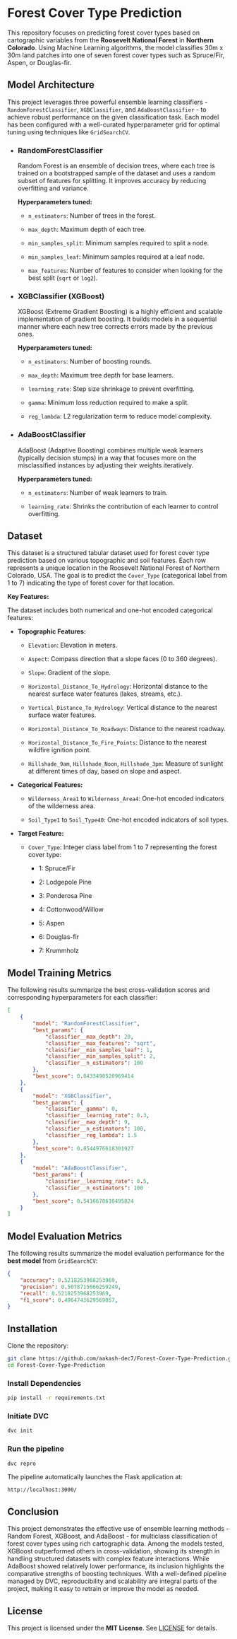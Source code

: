 # Forest Cover Type Prediction

This repository focuses on predicting forest cover types based on cartographic variables from the **Roosevelt National Forest** in **Northern Colorado**. Using Machine Learning algorithms, the model classifies 30m x 30m land patches into one of seven forest cover types such as Spruce/Fir, Aspen, or Douglas-fir.

## Model Architecture

This project leverages three powerful ensemble learning classifiers - `RandomForestClassifier`, `XGBClassifier`, and `AdaBoostClassifier` - to achieve robust performance on the given classification task. Each model has been configured with a well-curated hyperparameter grid for optimal tuning using techniques like `GridSearchCV`.

- ### RandomForestClassifier

    Random Forest is an ensemble of decision trees, where each tree is trained on a bootstrapped sample of the dataset and uses a random subset of features for splitting. It improves accuracy by reducing overfitting and variance.

    **Hyperparameters tuned:**

  - `n_estimators`: Number of trees in the forest.

  - `max_depth`: Maximum depth of each tree.

  - `min_samples_split`: Minimum samples required to split a node.

  - `min_samples_leaf`: Minimum samples required at a leaf node.

  - `max_features`: Number of features to consider when looking for the best split (`sqrt` or `log2`).

- ### XGBClassifier (XGBoost)

    XGBoost (Extreme Gradient Boosting) is a highly efficient and scalable implementation of gradient boosting. It builds models in a sequential manner where each new tree corrects errors made by the previous ones.

    **Hyperparameters tuned:**

  - `n_estimators`: Number of boosting rounds.

  - `max_depth`: Maximum tree depth for base learners.

  - `learning_rate`: Step size shrinkage to prevent overfitting.

  - `gamma`: Minimum loss reduction required to make a split.

  - `reg_lambda`: L2 regularization term to reduce model complexity.

- ### AdaBoostClassifier

    AdaBoost (Adaptive Boosting) combines multiple weak learners (typically decision stumps) in a way that focuses more on the misclassified instances by adjusting their weights iteratively.

    **Hyperparameters tuned:**

  - `n_estimators`: Number of weak learners to train.

  - `learning_rate`: Shrinks the contribution of each learner to control overfitting.

## Dataset

This dataset is a structured tabular dataset used for forest cover type prediction based on various topographic and soil features. Each row represents a unique location in the Roosevelt National Forest of Northern Colorado, USA. The goal is to predict the `Cover_Type` (categorical label from 1 to 7) indicating the type of forest cover for that location.

**Key Features:**

The dataset includes both numerical and one-hot encoded categorical features:

- **Topographic Features:**

  - `Elevation`: Elevation in meters.

  - `Aspect`: Compass direction that a slope faces (0 to 360 degrees).

  - `Slope`: Gradient of the slope.

  - `Horizontal_Distance_To_Hydrology`: Horizontal distance to the nearest surface water features (lakes, streams, etc.).

  - `Vertical_Distance_To_Hydrology`: Vertical distance to the nearest surface water features.

  - `Horizontal_Distance_To_Roadways`: Distance to the nearest roadway.

  - `Horizontal_Distance_To_Fire_Points`: Distance to the nearest wildfire ignition point.

  - `Hillshade_9am`, `Hillshade_Noon`, `Hillshade_3pm`: Measure of sunlight at different times of day, based on slope and aspect.

- **Categorical Features:**

  - `Wilderness_Area1` to `Wilderness_Area4`: One-hot encoded indicators of the wilderness area.

  - `Soil_Type1` to `Soil_Type40`: One-hot encoded indicators of soil types.

- **Target Feature:**

  - `Cover_Type`: Integer class label from 1 to 7 representing the forest cover type:

    - 1: Spruce/Fir

    - 2: Lodgepole Pine

    - 3: Ponderosa Pine

    - 4: Cottonwood/Willow

    - 5: Aspen

    - 6: Douglas-fir

    - 7: Krummholz

## Model Training Metrics

The following results summarize the best cross-validation scores and corresponding hyperparameters for each classifier:

```json
[
    {
        "model": "RandomForestClassifier",
        "best_params": {
            "classifier__max_depth": 20,
            "classifier__max_features": "sqrt",
            "classifier__min_samples_leaf": 1,
            "classifier__min_samples_split": 2,
            "classifier__n_estimators": 100
        },
        "best_score": 0.8433490520969414
    },
    {
        "model": "XGBClassifier",
        "best_params": {
            "classifier__gamma": 0,
            "classifier__learning_rate": 0.3,
            "classifier__max_depth": 9,
            "classifier__n_estimators": 100,
            "classifier__reg_lambda": 1.5
        },
        "best_score": 0.8544976618301927
    },
    {
        "model": "AdaBoostClassifier",
        "best_params": {
            "classifier__learning_rate": 0.5,
            "classifier__n_estimators": 100
        },
        "best_score": 0.5416670610495824
    }
]
```

## Model Evaluation Metrics

The following results summarize the model evaluation performance for the **best model** from `GridSearchCV`:

```json
{
    "accuracy": 0.5218253968253969,
    "precision": 0.5078715666259249,
    "recall": 0.5218253968253969,
    "f1_score": 0.4964743629569057,
}
```

## Installation

Clone the repository:

```sh
git clone https://github.com/aakash-dec7/Forest-Cover-Type-Prediction.git
cd Forest-Cover-Type-Prediction
```

### Install Dependencies

```sh
pip install -r requirements.txt
```

### Initiate DVC

```sh
dvc init
```

### Run the pipeline

```sh
dvc repro
```

The pipeline automatically launches the Flask application at:

```text
http://localhost:3000/
```

## Conclusion

This project demonstrates the effective use of ensemble learning methods - Random Forest, XGBoost, and AdaBoost - for multiclass classification of forest cover types using rich cartographic data. Among the models tested, XGBoost outperformed others in cross-validation, showing its strength in handling structured datasets with complex feature interactions. While AdaBoost showed relatively lower performance, its inclusion highlights the comparative strengths of boosting techniques. With a well-defined pipeline managed by DVC, reproducibility and scalability are integral parts of the project, making it easy to retrain or improve the model as needed.

## License

This project is licensed under the **MIT License**. See [LICENSE](LICENSE) for details.
